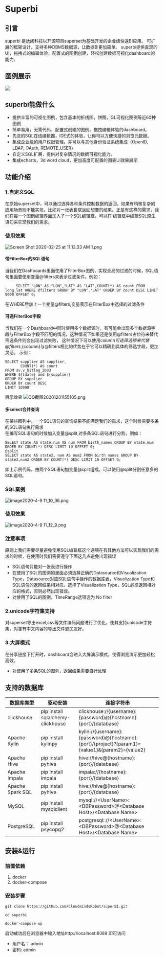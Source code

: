 # Superbi
## 引言
superbi 是达闼科技以开源项目superset为基础开发的企业级快速BI应用。
可扩展的框架设计，支持多种DBMS数据源，让数据BI更加简单。
superbi提供直观的UI，拖拽式的编辑体验，配置式的图例创建，轻松创建数据可视化dashboard的能力。

## 图例展示
[![](https://i.loli.net/2020/10/23/6jRYo2ZpOaD8yXz.png)](https://i.loli.net/2020/10/23/6jRYo2ZpOaD8yXz.png)

## superbi能做什么
- 提供丰富的可视化图例，包含基本的折线图，饼图，GL可视化图例等近60种图例
- 简单易用，无需代码，配置式创建的图例，拖拽编辑体验的dashboard。
- 先进的SQL在线编辑器，IDE式的体验，让你可以方便快捷的浏览元数据。
- 集成企业级的用户权限管理，并可以与其他身份验证系统集成（OpenID, LDAP, OAuth, REMOTE_USER）
- 自定义SQL扩展，提供对复杂情况的数据可视化能力。
- 集成echarts，3d word cloud，更加高度可配置的图表UI效果展示

## 功能介绍
### 1.自定义SQL  

  在原始superset中，可以通过选择各种条件控制数据的返回，如果有稍微复杂的应用场景则不能实现，比如对一张表自联返回想要的结果。正是有这样的需求，我们在每一个图例编辑界面加入了一个SQL编辑框，可以在 编辑框中编辑SQL原生语句来实现我们的需求。
### 使用效果  
   ![Screen Shot 2020-02-25 at 11.13.33 AM _1_.png](https://i.loli.net/2020/10/23/gxuGdA19mXnBwDJ.png)  
#### 带FilterBox的SQL语句
  当我们在Dashboards里面使用了FilterBox图例，实现全局的过滤的时候，SQL语句里面要使用变量@filters来表示过滤条件，例如：

         SELECT "LON" AS "LON","LAT" AS "LAT",COUNT(*) AS count FROM long_lat WHERE @filters GROUP BY "LON","LAT" ORDER BY count DESC LIMIT 5000 OFFSET 0;

  在WHERE后加上一个变量@filters,变量表示在FilterBox中选择的过滤条件
  
#### 可选FilterBox字段
   当我们在一个Dashboard中同时使用多个数据源时，有可能会出现多个数据源字段与FilterBox字段不匹配的情况，这种情况下如果还是使用@filters占位符来替代筛选条件则会出现过滤失败，
   这种情况下可以使用${column}可选筛选项来代替@filters,${column}与@filters相比的优势在于它可以精确到具体的筛选字段，更加灵活。
   示例： 
   
	SELECT supplier AS supplier,
	       COUNT(*) AS count
	FROM sv.v_hitlog_2003
	WHERE ${tdate} and ${supplier}
	GROUP BY supplier
	ORDER BY count DESC
	LIMIT 10000
   展示效果
   ![QQ截图20201201155105.png](https://i.loli.net/2020/12/01/5tHGTAk3OcuL8UY.png)
#### 多select合并查询
   在某些图列中，一个SQL语句的查询结果不能满足我们的需求，这个时候需要多条的SQL语句执行需求  
   在编写SQL语句的时候加入变量@split,对多条SQL语句进行分割，例如：
   
    SELECT state AS state,num AS num FROM birth_names GROUP BY state,num ORDER BY COUNT(*) DESC LIMIT 10 OFFSET 0;
    @split
    SELECT state AS state2, num AS num2 FROM birth_names GROUP BY state2,num2 ORDER BY COUNT(*) DESC LIMIT 10 OFFSET 0;
   如上示例代码，由两个SQL语句加变量@split组成，可以使用@split分割任意多的SQL语句。
### SQL案例
   ![image2020-4-9 11_10_36.png](https://i.loli.net/2020/10/23/zImdV6Ac8pHrUvF.png)
### 使用效果
![image2020-4-9 11_12_9.png](https://i.loli.net/2020/10/23/RXTN8fn39DG6vjb.png)
   
### 注意事项
   原则上我们需要尽量避免使用SQL编辑框这个选项在有其他方法可以实现我们的需求的时候，在使用时我们需要遵守下面这几点避免出现错误
- SQL语句只能对一张表进行操作
- 在使用了SQL的图例的里面必须选择正确的Datasource和Visualization Type，Datasource对应SQL语句中操作的数据库表，Visualization Type和SQL语句的返回结果相对应。选择了Visualization Type，SQL必须返回相对应的格式，否则必然出现错误。
- 对使用了SQL的图例，TimeRange选项选为 No filter

### 2.unicode字符集支持
  对superset导出excel,csv等文件编码问题进行了优化，使其支持unicode字符集，对含有中文内容的导出文件更加友好。

### 3.大屏模式
  在分享链接下打开时，dashboard会进入大屏演示模式，使得浏览演示更加轻松高效。

-  对使用了多条SQL的图列，返回结果需要自行处理
## 支持的数据库
|             数据库类型           |          驱动安装        |       连接字符串          |
| ---------------------- | ------------------------ | ------------------------ |
|  clickhouse  |  pip install sqlalchemy-clickhouse  |   clickhouse://{username}:{password}@{hostname}:{port}/{database}  |
| Apache Kylin | pip install kylinpy | kylin://{username}:{password}@{hostname}:{port}/{project}?{param1}={value1}&{param2}={value2} |
|Apache Hive|pip install pyhive|hive://hive@{hostname}:{port}/{database}|
|Apache Impala|pip install impala|impala://{hostname}:{port}/{database}|
|Apache Spark SQL|pip install pyhive|hive://hive@{hostname}:{port}/{database}|
|MySQL| pip install mysqlclient| mysql://&lt;UserName>:&lt;DBPassword>@&lt;Database Host>/&lt;Database Name>|
|PostgreSQL|pip install psycopg2|postgresql:://&lt;UserName>:&lt;DBPassword>@&lt;Database Host>/&lt;Database Name>|
## 安装&运行
### 前置依赖
1. docker
2. docker-compose

### 安装步骤

    git clone https://github.com/CloudmindsRobot/superBI.git
    
    cd superbi
    
    docker-compose up
	
启动成功后在浏览器中输入地址http://localhost:8088 即可访问
- 用户名： admin
- 密码: admin



